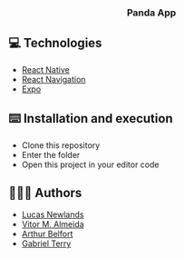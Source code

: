 <h3 align="center">
  Panda App
</h3>

## 💻 Technologies

- [React Native](https://reactnative.dev)
- [React Navigation](https://reactnavigation.org)
- [Expo](https://expo.dev)

## ⌨️ Installation and execution

- Clone this repository
- Enter the folder
- Open this project in your editor code

## 👨🏻‍💻 Authors

- [Lucas Newlands](https://github.com/newlandslucas)
- [Vitor M. Almeida](https://github.com/vitoalmeida)
- [Arthur Belfort](https://github.com/Arthur756)
- [Gabriel Terry](https://github.com/Axpower22)



